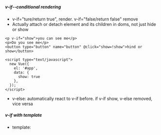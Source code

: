 ##### v-if--conditional rendering
- v-if="ture/return true", render. v-if="false/return false" remove
- Actually attach or detach element and its children in doms, not just hide or show

```
<p v-if="show">you can see me</p>
<p>Do you see me</p>
<button type="button" name="button" @click="show=!show">hind or show</button>

<script type="text/javascript">
  new Vue({
    el: '#app',
    data: {
      show: true
    },
  });
</script>
```
- v-else: automatically react to v-if before. if v-if show, v-else removed, vice versa
##### v-if with template
- template: <template> itself won't show in DOM, but elements inside it will show in DOM
- apply v-if on <template>: show/remove multiple elements at the same time
##### v-show
- hide element, rather than remove it
- same syntax as v-if, but not working on <template>
##### v-list--render lists
- iterate through list and demonstrate on DOM

```
<ul>
  <li v-for="(elem,i) in indredients">{{elem}} ({{i}})</li>
</ul>
<script type="text/javascript">
  new Vue({
    el: '#app',
    data: {
      indredients: ["meat","fruit","cookies"],
      people: [{name: "James",age:"21",color:"red"},{name: "Alan",age:"25",color:"blue"}]          
    },
  });
</script>
```
- <li v-for="(elem,index) in list">{{elem}} {{index}}</li>
- only one <li> is necessary
##### v-for with <template>--same syntax as loop on <ul>
```
<template id="" v-for="(elem,i) in indredients">
  <h1>{{elem}}</h1>
  <p>{{i}}</p>
</template>
<script type="text/javascript">
  new Vue({
    el: '#app',
    data: {
      indredients: ["meat","fruit","cookies"],
      people: [{name: "James",age:"21",color:"red"},{name: "Alan",age:"25",color:"blue"}]          
    },
  });
</script>
```
##### loop through objects
```
<ul>
  <li v-for="elem in people"><p v-for="(val,key,index) in elem">{{key}}: {{val} ({{index}})}</p></li>
</ul>
<script type="text/javascript">
  new Vue({
    el: '#app',
    data: {
      indredients: ["meat","fruit","cookies"],
      people: [{name: "James",age:"21",color:"red"},{name: "Alan",age:"25",color:"blue"}]          
    },
  });
</script>
```
- val: value of each attrs in each object in the array.
- key: attr name
- index: attr index
##### loop through nums

```
<ul>
  <li v-for="n in 10">{{n}})</li>
</ul>

```
- show numbers from 1 to 10
##### Add a key to the ele in loop--keep tracking the ele when list is changed

```
<template id="" v-for="elem in indredients" :key="elem">
  <h1>{{elem}}</h1>
</template>
<button type="button" name="button" @click="indredients.push('a')">click</button>
<script type="text/javascript">
  new Vue({
    el: '#app',
    data: {
      indredients: ["meat","fruit","cookies"],
      people: [{name: "James",age:"21",color:"red"},{name: "Alan",age:"25",color:"blue"}]          
    },
  });
</script>
```
- vuejs will track both the item position in the list and the item key.
- basically the key should be unique for every element
##### v-if has actually the same fucntion as if
- for example:

```
<ul>
  <li v-for="(elem,key) in testData" :key="key">
     <div class="" v-if="Array.isArray(elem)">
        <ul v-for="val in elem">
          <li>{{val}}</li>
        </ul>
     </div>
     <div class="" v-else>
         {{elem}}
     </div>
  </li>
</ul>
<script type="text/javascript">
new Vue({
  el: '#exercise',
  data: {
    testData: {
      name: 'TESTOBJECT',
      id: 10,
      data: [1.67, 1.33, 0.98, 2.21]
    }
  }
});
</script>

```
